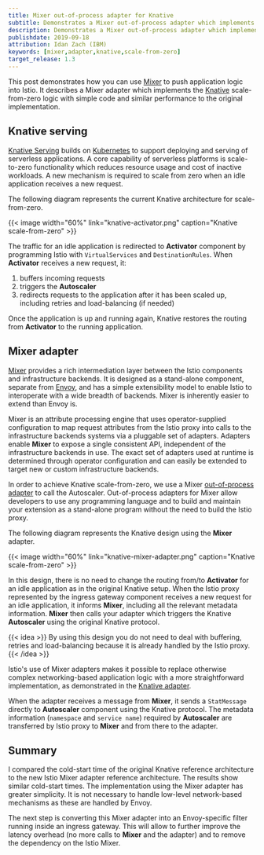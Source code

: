 ```yaml
---
title: Mixer out-of-process adapter for Knative
subtitle: Demonstrates a Mixer out-of-process adapter which implements the Knative scale-from-zero logic
description: Demonstrates a Mixer out-of-process adapter which implements the Knative scale-from-zero logic.
publishdate: 2019-09-18
attribution: Idan Zach (IBM)
keywords: [mixer,adapter,knative,scale-from-zero]
target_release: 1.3
---
```


This post demonstrates how you can use [Mixer](/zh/faq/mixer/) to push application logic
into Istio. It describes a Mixer adapter which implements the [Knative](https://knative.dev/) scale-from-zero logic
with simple code and similar performance to the original implementation.

## Knative serving

[Knative Serving](https://knative.dev/docs/serving/) builds on [Kubernetes](https://kubernetes.io/) to support deploying
and serving of serverless applications. A core capability of serverless platforms is scale-to-zero
functionality which reduces resource usage and cost of inactive workloads.
A new mechanism is required to scale from zero when an idle application receives a new request.

The following diagram represents the current Knative architecture for scale-from-zero.

{{< image width="60%" link="knative-activator.png" caption="Knative scale-from-zero" >}}

The traffic for an idle application is redirected to **Activator** component by programming Istio with `VirtualServices`
and `DestinationRules`. When **Activator** receives a new request, it:

1. buffers incoming requests
1. triggers the **Autoscaler**
1. redirects requests to the application after it has been scaled up, including retries and load-balancing (if needed)

Once the application is up and running again, Knative restores the routing from **Activator** to the running application.

## Mixer adapter

[Mixer](/zh/faq/mixer/) provides a rich intermediation layer between the Istio components and infrastructure backends.
It is designed as a stand-alone component, separate from [Envoy](https://www.envoyproxy.io/), and has a simple extensibility model
to enable Istio to interoperate with a wide breadth of backends. Mixer is inherently easier to extend
than Envoy is.

Mixer is an attribute processing engine that uses operator-supplied configuration to map request attributes from the Istio proxy into calls
to the infrastructure backends systems via a pluggable set of adapters. Adapters enable **Mixer** to expose a single consistent API, independent of the
infrastructure backends in use. The exact set of adapters used at runtime is determined through operator configuration and can easily
be extended to target new or custom infrastructure backends.

In order to achieve Knative scale-from-zero, we use a Mixer [out-of-process adapter](https://github.com/istio/istio/wiki/Mixer-Out-Of-Process-Adapter-Dev-Guide)
to call the Autoscaler. Out-of-process adapters for Mixer allow developers to use any
programming language and to build and maintain your extension as a stand-alone program
without the need to build the Istio proxy.

The following diagram represents the Knative design using the **Mixer** adapter.

{{< image width="60%" link="knative-mixer-adapter.png" caption="Knative scale-from-zero" >}}

In this design, there is no need to change the routing from/to **Activator** for an idle application as in the original Knative setup.
When the Istio proxy represented by the ingress gateway component receives a new request for an idle application, it informs **Mixer**, including all the
relevant metadata information.
**Mixer** then calls your adapter which triggers the Knative **Autoscaler** using the original Knative protocol.

{{< idea >}}
By using this design you do not need to deal with buffering, retries and load-balancing because it is already handled by the Istio proxy.
{{< /idea >}}

Istio's use of Mixer adapters makes it possible to replace otherwise complex networking-based application logic with a more
straightforward implementation, as demonstrated in the [Knative adapter](https://github.com/zachidan/istio-kactivator).

When the adapter receives a message from **Mixer**, it sends a `StatMessage` directly to **Autoscaler**
component using the Knative protocol.
The metadata information (`namespace` and `service name`) required by **Autoscaler** are transferred by Istio proxy to
**Mixer** and from there to the adapter.

## Summary

I compared the cold-start time of the original Knative reference architecture to the new Istio Mixer adapter reference architecture.
The results show similar cold-start times.
The implementation using the Mixer adapter has greater simplicity. It is not necessary to handle low-level network-based mechanisms as these are handled by Envoy.

The next step is converting this Mixer adapter into an Envoy-specific filter running inside an ingress gateway.
This will allow to further improve the latency overhead (no more calls to **Mixer** and the adapter) and
to remove the dependency on the Istio Mixer.
